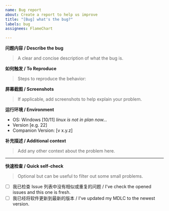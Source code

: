 ```yaml
---
name: Bug report
about: Create a report to help us improve
title: "[Bug] what's the bug?"
labels: bug
assignees: FlameChart

---
```


**问题内容 / Describe the bug**
> A clear and concise description of what the bug is.

**如何触发 / To Reproduce**
> Steps to reproduce the behavior:

**屏幕截图 / Screenshots**
> If applicable, add screenshots to help explain your problem.

**运行环境 / Environment**
 - OS: Windows [10/11] *linux is not in plan now...*
 - Version [e.g. 22]
 - Companion Version: [v x.y.z]

**补充描述 / Additional context**
> Add any other context about the problem here.

---

**快速检查 / Quick self-check**
> Optional but can be useful to filter out some small problems.
- [ ] 我已检查 Issue 列表中没有相似或重复的问题 / I've check the opened issues and this one is fresh.
- [ ] 我已经将软件更新到最新的版本 / I've updated my MDLC to the newest version.
